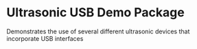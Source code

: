 # Ultrasonic USB Demo Package

Demonstrates the use of several different ultrasonic devices
that incorporate USB interfaces
